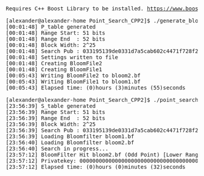 <pre>
Requires C++ Boost Library to be installed. <a href="https://www.boost.org">https://www.boost.org</a>
  
[alexander@alexander-home Point_Search_CPP2]$ ./generate_bloom
[00:01:48] P_table generated
[00:01:48] Range Start: 51 bits
[00:01:48] Range End  : 52 bits
[00:01:48] Block Width: 2^25
[00:01:48] Search Pub : 033195139de0331d7a5cab602c4471f728f2e3fb97ed82f593d49ed30ec3c0ba85
[00:01:48] Settings written to file
[00:01:48] Creating BloomFile2
[00:01:48] Creating BloomFile1
[00:05:43] Writing BloomFile2 to bloom2.bf
[00:05:43] Writing BloomFile1 to bloom1.bf
[00:05:43] Elapsed time: (0)hours (3)minutes (55)seconds

[alexander@alexander-home Point_Search_CPP2]$ ./point_search
[23:56:39] S_table generated
[23:56:39] Range Start: 51 bits
[23:56:39] Range End  : 52 bits
[23:56:39] Block Width: 2^25
[23:56:39] Search Pub : 033195139de0331d7a5cab602c4471f728f2e3fb97ed82f593d49ed30ec3c0ba85
[23:56:39] Loading Bloomfilter bloom1.bf
[23:56:40] Loading Bloomfilter bloom2.bf
[23:56:40] Search in progress...
[23:57:12] BloomFilter Hit bloom2.bf (Odd Point) [Lower Range Half]
[23:57:12] Privatekey: 000000000000000000000000000000000000000000000000000ad89e2c8e65c3
[23:57:12] Elapsed time: (0)hours (0)minutes (32)seconds

</pre>
